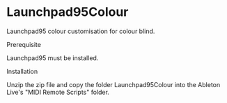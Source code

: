 Launchpad95Colour
=================

Launchpad95 colour customisation for colour blind.

Prerequisite

Launchpad95 must be installed.

Installation

Unzip the zip file and copy the folder Launchpad95Colour into the Ableton Live's "MIDI Remote Scripts" folder. 
